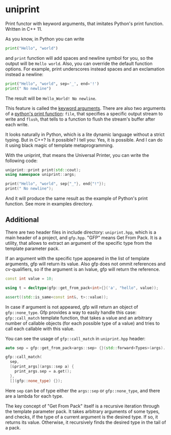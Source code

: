 # uniprint

Print functor with keyword arguments, that imitates Python's print function.
Written in C++ 11.

As you know, in Python you can write

```python
print("Hello", "world")
```

and `print` function will add spaces and newline symbol for you, so the output
will be `Hello world`. Also, you can override the default function options.
For example, print underscores instead spaces and an exclamation instead a
newline:

```python
print("Hello", "world", sep='_', end='!')
print(" No newline")
```

The result will be `Hello_World! No newline`.

This feature is called the
[keyword arguments](https://docs.python.org/3/glossary.html#term-argument).
There are also two arguments of a [python's print
function](https://docs.python.org/3/library/functions.html#print): `file`,
that specifies a specific output stream to write and `flush`, that tells to a
function to flush the stream's buffer after each write.

It looks naturally in Python, which is a lite dynamic language without a
strict typing. But in C++? Is it possible? I tell you: Yes, it is possible.
And I can do it using black magic of template metaprogramming.

With the uniprint, that means the Universal Printer, you can write the
following code:

```cpp
uniprint::print print(std::cout);
using namespace uniprint::args;

print("Hello", "world", sep{"_"}, end{"!"});
print(" No newline");
```

And it will produce the same result as the example of Python's print function.
See more in examples directory.

## Additional

There are two header files in include directory: `uniprint.hpp`, which is a
main header of a project, and `gfp.hpp`. "GFP" means Get From Pack. It is a
utility, that allows to extract an argument of the specific type from
the template parameter pack.

If an argument with the specific type appeared in the list of template arguments,
gfp will return its value. Also gfp does not ommit references and cv-qualifiers,
so if the argument is an lvalue, gfp will return the reference.

```cpp
const int value = 10;

using t = decltype(gfp::get_from_pack<int>{}('a', "hello", value));

assert((std::is_same<const int&, t>::value));
```

In case if argument is not appeared, gfp will return an object of
`gfp::none_type`. Gfp provides a way to easily handle this case:
`gfp::call_match` template function, that takes a value and an arbitrary number
of callable objects (for each possible type of a value) and tries to call each
callable with this value.

You can see the usage of `gfp::call_match` in `uniprint.hpp` header:

```cpp
auto sep = gfp::get_from_pack<args::sep> {}(std::forward<Types>(args)...);

gfp::call_match(
  sep,
  [&print_args](args::sep a) {
    print_args.sep = a.get();
  },
  [](gfp::none_type) {});
```

Here `sep` can be of type either the `args::sep` or `gfp::none_type`, and there
are a lambda for each type.

The key concept of "Get From Pack" itself is a recursive iteration through
the template parameter pack. It takes arbitrary arguments of some types,
and checks, if the type of a current argument is the desired type. If so,
it returns its value. Otherwise, it recursively finds the desired type in the
tail of a pack.
